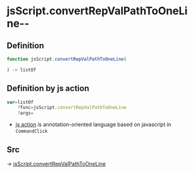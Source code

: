 # jsScript.convertRepValPathToOneLine--

## Definition

```js.js
function jsScript.convertRepValPathToOneLine(

) -> listOf
```


## Definition by js action

```js.js
var=listOf
	?func=jsScript.convertRepValPathToOneLine
	?args=

```

- [js action](#) is annotation-oriented language based on javascript in `CommandClick`

## Src

-> [jsScript.convertRepValPathToOneLine](https://github.com/puutaro/CommandClick/blob/master/app/src/main/java/com/puutaro/commandclick/fragment_lib/terminal_fragment/js_interface/edit/JsScript.kt#L148)



